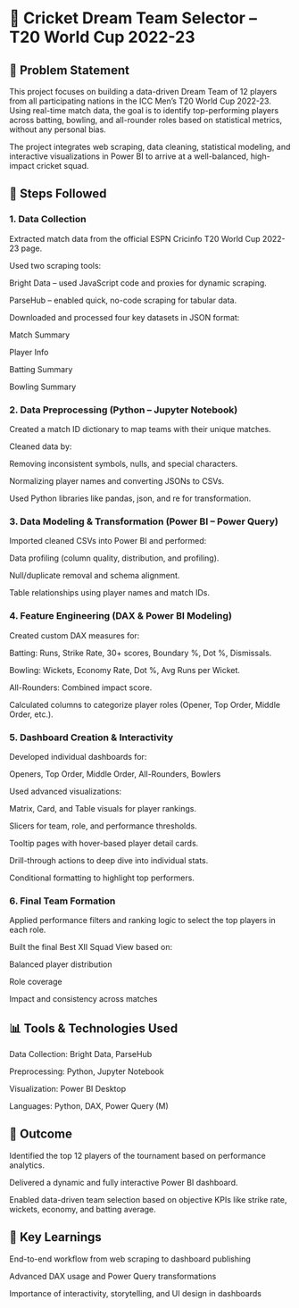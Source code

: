
# 🏏 Cricket Dream Team Selector – T20 World Cup 2022-23

## 📌 Problem Statement
This project focuses on building a data-driven Dream Team of 12 players from all participating nations in the ICC Men’s T20 World Cup 2022-23. Using real-time match data, the goal is to identify top-performing players across batting, bowling, and all-rounder roles based on statistical metrics, without any personal bias.

The project integrates web scraping, data cleaning, statistical modeling, and interactive visualizations in Power BI to arrive at a well-balanced, high-impact cricket squad.

## 🔄 Steps Followed
### 1. Data Collection
Extracted match data from the official ESPN Cricinfo T20 World Cup 2022-23 page.

Used two scraping tools:

Bright Data – used JavaScript code and proxies for dynamic scraping.

ParseHub – enabled quick, no-code scraping for tabular data.

Downloaded and processed four key datasets in JSON format:

Match Summary

Player Info

Batting Summary

Bowling Summary

### 2. Data Preprocessing (Python – Jupyter Notebook)
Created a match ID dictionary to map teams with their unique matches.

Cleaned data by:

Removing inconsistent symbols, nulls, and special characters.

Normalizing player names and converting JSONs to CSVs.

Used Python libraries like pandas, json, and re for transformation.

### 3. Data Modeling & Transformation (Power BI – Power Query)
Imported cleaned CSVs into Power BI and performed:

Data profiling (column quality, distribution, and profiling).

Null/duplicate removal and schema alignment.

Table relationships using player names and match IDs.

### 4. Feature Engineering (DAX & Power BI Modeling)
Created custom DAX measures for:

Batting: Runs, Strike Rate, 30+ scores, Boundary %, Dot %, Dismissals.

Bowling: Wickets, Economy Rate, Dot %, Avg Runs per Wicket.

All-Rounders: Combined impact score.

Calculated columns to categorize player roles (Opener, Top Order, Middle Order, etc.).

### 5. Dashboard Creation & Interactivity
Developed individual dashboards for:

Openers, Top Order, Middle Order, All-Rounders, Bowlers

Used advanced visualizations:

Matrix, Card, and Table visuals for player rankings.

Slicers for team, role, and performance thresholds.

Tooltip pages with hover-based player detail cards.

Drill-through actions to deep dive into individual stats.

Conditional formatting to highlight top performers.

### 6. Final Team Formation
Applied performance filters and ranking logic to select the top players in each role.

Built the final Best XII Squad View based on:

Balanced player distribution

Role coverage

Impact and consistency across matches

## 📊 Tools & Technologies Used
Data Collection: Bright Data, ParseHub

Preprocessing: Python, Jupyter Notebook

Visualization: Power BI Desktop

Languages: Python, DAX, Power Query (M)

## 🌟 Outcome
Identified the top 12 players of the tournament based on performance analytics.

Delivered a dynamic and fully interactive Power BI dashboard.

Enabled data-driven team selection based on objective KPIs like strike rate, wickets, economy, and batting average.

## 🧠 Key Learnings
End-to-end workflow from web scraping to dashboard publishing

Advanced DAX usage and Power Query transformations

Importance of interactivity, storytelling, and UI design in dashboards